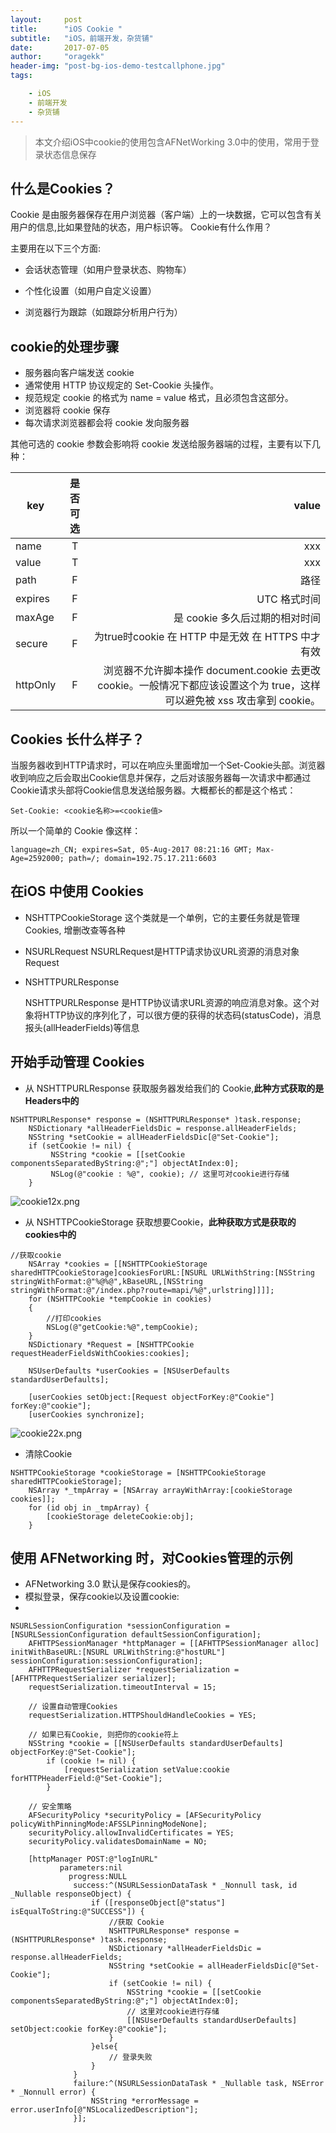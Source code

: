 ```yaml
---
layout:     post
title:      "iOS Cookie "
subtitle:   "iOS，前端开发，杂货铺"
date:       2017-07-05
author:     "oragekk"
header-img: "post-bg-ios-demo-testcallphone.jpg"
tags:

    - iOS
    - 前端开发
    - 杂货铺 
---
```

> 本文介绍iOS中cookie的使用包含AFNetWorking 3.0中的使用，常用于登录状态信息保存


## 什么是Cookies？
Cookie 是由服务器保存在用户浏览器（客户端）上的一块数据，它可以包含有关用户的信息,比如果登陆的状态，用户标识等。
Cookie有什么作用？

主要用在以下三个方面:

* 会话状态管理（如用户登录状态、购物车）

* 个性化设置（如用户自定义设置）

* 浏览器行为跟踪（如跟踪分析用户行为）

## cookie的处理步骤
* 服务器向客户端发送 cookie
 * 通常使用 HTTP 协议规定的 Set-Cookie 头操作。
 * 规范规定 cookie 的格式为 name = value 格式，且必须包含这部分。
* 浏览器将 cookie 保存
* 每次请求浏览器都会将 cookie 发向服务器

其他可选的 cookie 参数会影响将 cookie 发送给服务器端的过程，主要有以下几种：

key|是否可选|value|
-------|:-----------:|----:
name|T|xxx
value|T|xxx
path |F|路径
expires |F|UTC 格式时间
maxAge |F|是 cookie 多久后过期的相对时间
secure |F|为true时cookie 在 HTTP 中是无效 在 HTTPS 中才有效
httpOnly|F|浏览器不允许脚本操作 document.cookie 去更改 cookie。一般情况下都应该设置这个为 true，这样可以避免被 xss 攻击拿到 cookie。

## Cookies 长什么样子？
当服务器收到HTTP请求时，可以在响应头里面增加一个Set-Cookie头部。浏览器收到响应之后会取出Cookie信息并保存，之后对该服务器每一次请求中都通过Cookie请求头部将Cookie信息发送给服务器。大概都长的都是这个格式：

``Set-Cookie: <cookie名称>=<cookie值>``

所以一个简单的 Cookie 像这样：

``language=zh_CN; expires=Sat, 05-Aug-2017 08:21:16 GMT; Max-Age=2592000; path=/; domain=192.75.17.211:6603``



## 在iOS 中使用 Cookies

* NSHTTPCookieStorage 这个类就是一个单例，它的主要任务就是管理 Cookies, 增删改查等各种
* NSURLRequest NSURLRequest是HTTP请求协议URL资源的消息对象Request
* NSHTTPURLResponse 

	NSHTTPURLResponse 是HTTP协议请求URL资源的响应消息对象。这个对象将HTTP协议的序列化了，可以很方便的获得的状态码(statusCode)，消息报头(allHeaderFields)等信息
	
	
## 开始手动管理 Cookies
* 从 NSHTTPURLResponse 获取服务器发给我们的 Cookie,**此种方式获取的是Headers中的**

```objc
NSHTTPURLResponse* response = (NSHTTPURLResponse* )task.response;
    NSDictionary *allHeaderFieldsDic = response.allHeaderFields;
    NSString *setCookie = allHeaderFieldsDic[@"Set-Cookie"];
    if (setCookie != nil) {
         NSString *cookie = [[setCookie componentsSeparatedByString:@";"] objectAtIndex:0];
         NSLog(@"cookie : %@", cookie); // 这里可对cookie进行存储
    }
```
![cookie12x.png](https://storage1.cuntuku.com/2017/07/06/cookie12x.png)


* 从 NSHTTPCookieStorage 获取想要Cookie，**此种获取方式是获取的cookies中的**

```objc
//获取cookie
    NSArray *cookies = [[NSHTTPCookieStorage sharedHTTPCookieStorage]cookiesForURL:[NSURL URLWithString:[NSString stringWithFormat:@"%@%@",kBaseURL,[NSString stringWithFormat:@"/index.php?route=mapi/%@",urlstring]]]];
    for (NSHTTPCookie *tempCookie in cookies)
    {
        //打印cookies
        NSLog(@"getCookie:%@",tempCookie);
    }
    NSDictionary *Request = [NSHTTPCookie requestHeaderFieldsWithCookies:cookies];
    
    NSUserDefaults *userCookies = [NSUserDefaults standardUserDefaults];
    
    [userCookies setObject:[Request objectForKey:@"Cookie"] forKey:@"cookie"];
    [userCookies synchronize];
```
![cookie22x.png](https://storage2.cuntuku.com/2017/07/06/cookie22x.png)

* 清除Cookie

```objc
NSHTTPCookieStorage *cookieStorage = [NSHTTPCookieStorage sharedHTTPCookieStorage];
    NSArray *_tmpArray = [NSArray arrayWithArray:[cookieStorage cookies]];
    for (id obj in _tmpArray) {
        [cookieStorage deleteCookie:obj];
    }
```


## 使用 AFNetworking 时，对Cookies管理的示例

* AFNetworking 3.0 默认是保存cookies的。
* 模拟登录，保存cookie以及设置cookie:
* 
```objc
NSURLSessionConfiguration *sessionConfiguration = [NSURLSessionConfiguration defaultSessionConfiguration];
    AFHTTPSessionManager *httpManager = [[AFHTTPSessionManager alloc] initWithBaseURL:[NSURL URLWithString:@"hostURL"] sessionConfiguration:sessionConfiguration];
    AFHTTPRequestSerializer *requestSerialization = [AFHTTPRequestSerializer serializer];
    requestSerialization.timeoutInterval = 15;

    // 设置自动管理Cookies
    requestSerialization.HTTPShouldHandleCookies = YES;

    // 如果已有Cookie, 则把你的cookie符上
    NSString *cookie = [[NSUserDefaults standardUserDefaults] objectForKey:@"Set-Cookie"];
        if (cookie != nil) {
            [requestSerialization setValue:cookie forHTTPHeaderField:@"Set-Cookie"];
        }

    // 安全策略
    AFSecurityPolicy *securityPolicy = [AFSecurityPolicy policyWithPinningMode:AFSSLPinningModeNone];
    securityPolicy.allowInvalidCertificates = YES;
    securityPolicy.validatesDomainName = NO;

    [httpManager POST:@"logInURL"
           parameters:nil
             progress:NULL
              success:^(NSURLSessionDataTask * _Nonnull task, id  _Nullable responseObject) {
                  if ([responseObject[@"status"] isEqualToString:@"SUCCESS"]) {
                      //获取 Cookie
                      NSHTTPURLResponse* response = (NSHTTPURLResponse* )task.response;
                      NSDictionary *allHeaderFieldsDic = response.allHeaderFields;
                      NSString *setCookie = allHeaderFieldsDic[@"Set-Cookie"];
                      if (setCookie != nil) {
                          NSString *cookie = [[setCookie componentsSeparatedByString:@";"] objectAtIndex:0];
                          // 这里对cookie进行存储
                          [[NSUserDefaults standardUserDefaults] setObject:cookie forKey:@"cookie"];
                      }
                  }else{
                      // 登录失败
                  }
              }
              failure:^(NSURLSessionDataTask * _Nullable task, NSError * _Nonnull error) {
                  NSString *errorMessage = error.userInfo[@"NSLocalizedDescription"];
              }];
 ```
 